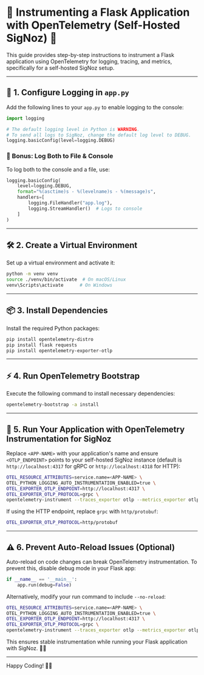 # 🚀 Instrumenting a Flask Application with OpenTelemetry (Self-Hosted SigNoz) 🎯

This guide provides step-by-step instructions to instrument a Flask application using OpenTelemetry for logging, tracing, and metrics, specifically for a self-hosted SigNoz setup.

---

## 📝 1. Configure Logging in `app.py`

Add the following lines to your `app.py` to enable logging to the console:

```python
import logging

# The default logging level in Python is WARNING.
# To send all logs to SigNoz, change the default log level to DEBUG.
logging.basicConfig(level=logging.DEBUG)
```

### 🎁 Bonus: Log Both to File & Console
To log both to the console and a file, use:

```python
logging.basicConfig(
    level=logging.DEBUG,
    format="%(asctime)s - %(levelname)s - %(message)s",
    handlers=[
        logging.FileHandler("app.log"),
        logging.StreamHandler()  # Logs to console
    ]
)
```

---

## 🛠 2. Create a Virtual Environment

Set up a virtual environment and activate it:

```sh
python -m venv venv
source ./venv/bin/activate  # On macOS/Linux
venv\Scripts\activate      # On Windows
```

---

## 📦 3. Install Dependencies

Install the required Python packages:

```sh
pip install opentelemetry-distro
pip install flask requests
pip install opentelemetry-exporter-otlp
```

---

## ⚡ 4. Run OpenTelemetry Bootstrap

Execute the following command to install necessary dependencies:

```sh
opentelemetry-bootstrap -a install
```

---

## 🚀 5. Run Your Application with OpenTelemetry Instrumentation for SigNoz

Replace `<APP-NAME>` with your application's name and ensure `<OTLP_ENDPOINT>` points to your self-hosted SigNoz instance (default is `http://localhost:4317` for gRPC or `http://localhost:4318` for HTTP):

```sh
OTEL_RESOURCE_ATTRIBUTES=service.name=<APP-NAME> \
OTEL_PYTHON_LOGGING_AUTO_INSTRUMENTATION_ENABLED=true \
OTEL_EXPORTER_OTLP_ENDPOINT=http://localhost:4317 \
OTEL_EXPORTER_OTLP_PROTOCOL=grpc \
opentelemetry-instrument --traces_exporter otlp --metrics_exporter otlp --logs_exporter otlp flask run
```

If using the HTTP endpoint, replace `grpc` with `http/protobuf`:

```sh
OTEL_EXPORTER_OTLP_PROTOCOL=http/protobuf
```

---

## ⚠️ 6. Prevent Auto-Reload Issues (Optional)

Auto-reload on code changes can break OpenTelemetry instrumentation. To prevent this, disable debug mode in your Flask app:

```python
if __name__ == '__main__':
    app.run(debug=False)
```

Alternatively, modify your run command to include `--no-reload`:

```sh
OTEL_RESOURCE_ATTRIBUTES=service.name=<APP-NAME> \
OTEL_PYTHON_LOGGING_AUTO_INSTRUMENTATION_ENABLED=true \
OTEL_EXPORTER_OTLP_ENDPOINT=http://localhost:4317 \
OTEL_EXPORTER_OTLP_PROTOCOL=grpc \
opentelemetry-instrument --traces_exporter otlp --metrics_exporter otlp --logs_exporter otlp flask run --no-reload
```

This ensures stable instrumentation while running your Flask application with SigNoz. 🎯🔥

---

Happy Coding! 🚀🐍

